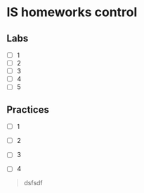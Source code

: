 # IS homeworks control

## Labs
- [ ] 1
- [ ] 2
- [ ] 3
- [ ] 4
- [ ] 5

## Practices
- [ ] 1
- [ ] 2
- [ ] 3
- [ ] 4



> dsfsdf
